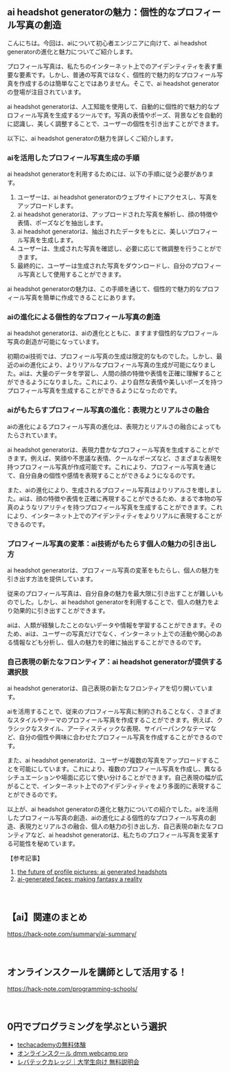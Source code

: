 <!--
title: 【ai】未来のプロフィール写真：ai headshot generatorの進化と魅力
tags: ai,human,text
id: 
private: false
-->

## ai headshot generatorの魅力：個性的なプロフィール写真の創造

こんにちは。今回は、aiについて初心者エンジニアに向けて、ai headshot generatorの進化と魅力についてご紹介します。

プロフィール写真は、私たちのインターネット上でのアイデンティティを表す重要な要素です。しかし、普通の写真ではなく、個性的で魅力的なプロフィール写真を作成するのは簡単なことではありません。そこで、ai headshot generatorの登場が注目されています。

ai headshot generatorは、人工知能を使用して、自動的に個性的で魅力的なプロフィール写真を生成するツールです。写真の表情やポーズ、背景などを自動的に認識し、美しく調整することで、ユーザーの個性を引き出すことができます。

以下に、ai headshot generatorの魅力を詳しくご紹介します。

### aiを活用したプロフィール写真生成の手順

ai headshot generatorを利用するためには、以下の手順に従う必要があります。

1. ユーザーは、ai headshot generatorのウェブサイトにアクセスし、写真をアップロードします。
2. ai headshot generatorは、アップロードされた写真を解析し、顔の特徴や表情、ポーズなどを抽出します。
3. ai headshot generatorは、抽出されたデータをもとに、美しいプロフィール写真を生成します。
4. ユーザーは、生成された写真を確認し、必要に応じて微調整を行うことができます。
5. 最終的に、ユーザーは生成された写真をダウンロードし、自分のプロフィール写真として使用することができます。

ai headshot generatorの魅力は、この手順を通じて、個性的で魅力的なプロフィール写真を簡単に作成できることにあります。

### aiの進化による個性的なプロフィール写真の創造

ai headshot generatorは、aiの進化とともに、ますます個性的なプロフィール写真の創造が可能になっています。

初期のai技術では、プロフィール写真の生成は限定的なものでした。しかし、最近のaiの進化により、よりリアルなプロフィール写真の生成が可能になりました。aiは、大量のデータを学習し、人間の顔の特徴や表情を正確に理解することができるようになりました。これにより、より自然な表情や美しいポーズを持つプロフィール写真を生成することができるようになったのです。

### aiがもたらすプロフィール写真の進化：表現力とリアルさの融合

aiの進化によるプロフィール写真の進化は、表現力とリアルさの融合によってもたらされています。

ai headshot generatorは、表現力豊かなプロフィール写真を生成することができます。例えば、笑顔や不思議な表情、クールなポーズなど、さまざまな表現を持つプロフィール写真が作成可能です。これにより、プロフィール写真を通じて、自分自身の個性や感情を表現することができるようになるのです。

また、aiの進化により、生成されるプロフィール写真はよりリアルさを増しました。aiは、顔の特徴や表情を正確に再現することができるため、まるで本物の写真のようなリアリティを持つプロフィール写真を生成することができます。これにより、インターネット上でのアイデンティティをよりリアルに表現することができるのです。

### プロフィール写真の変革：ai技術がもたらす個人の魅力の引き出し方

ai headshot generatorは、プロフィール写真の変革をもたらし、個人の魅力を引き出す方法を提供しています。

従来のプロフィール写真は、自分自身の魅力を最大限に引き出すことが難しいものでした。しかし、ai headshot generatorを利用することで、個人の魅力をより効果的に引き出すことができます。

aiは、人類が経験したことのないデータや情報を学習することができます。そのため、aiは、ユーザーの写真だけでなく、インターネット上での活動や関心のある情報なども分析し、個人の魅力を的確に抽出することができるのです。

### 自己表現の新たなフロンティア：ai headshot generatorが提供する選択肢

ai headshot generatorは、自己表現の新たなフロンティアを切り開いています。

aiを活用することで、従来のプロフィール写真に制約されることなく、さまざまなスタイルやテーマのプロフィール写真を作成することができます。例えば、クラシックなスタイル、アーティスティックな表現、サイバーパンクなテーマなど、自分の個性や興味に合わせたプロフィール写真を作成することができるのです。

また、ai headshot generatorは、ユーザーが複数の写真をアップロードすることを可能にしています。これにより、複数のプロフィール写真を作成し、異なるシチュエーションや場面に応じて使い分けることができます。自己表現の幅が広がることで、インターネット上でのアイデンティティをより多面的に表現することができるのです。

以上が、ai headshot generatorの進化と魅力についての紹介でした。aiを活用したプロフィール写真の創造、aiの進化による個性的なプロフィール写真の創造、表現力とリアルさの融合、個人の魅力の引き出し方、自己表現の新たなフロンティアなど、ai headshot generatorは、私たちのプロフィール写真を変革する可能性を秘めています。

【参考記事】
1. [the future of profile pictures: ai generated headshots](https://towardsdatascience.com/the-future-of-profile-pictures-ai-generated-headshots-dfb2380ff3e6)
2. [ai-generated faces: making fantasy a reality](https://towardsdatascience.com/ai-generated-faces-making-fantasy-a-reality-50794c1bcdc4)

　

## 【ai】関連のまとめ
https://hack-note.com/summary/ai-summary/

　

## オンラインスクールを講師として活用する！
https://hack-note.com/programming-schools/

　

## 0円でプログラミングを学ぶという選択
- [techacademyの無料体験](//af.moshimo.com/af/c/click?a_id=2612475&amp;p_id=1555&amp;pc_id=2816&amp;pl_id=22706&amp;url=https%3a%2f%2ftechacademy.jp%2fhtmlcss-trial%3futm_source%3dmoshimo%26utm_medium%3daffiliate%26utm_campaign%3dtextad)
- [オンラインスクール dmm webcamp pro](//af.moshimo.com/af/c/click?a_id=2612482&amp;p_id=1363&amp;pc_id=2297&amp;pl_id=39999&amp;guid=on)
- [レバテックカレッジ｜大学生向け 無料説明会](//af.moshimo.com/af/c/click?a_id=4071793&p_id=3198&pc_id=7488&pl_id=41848)

